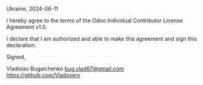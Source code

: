 Ukraine, 2024-06-11

I hereby agree to the terms of the Odoo Individual Contributor License
Agreement v1.0.

I declare that I am authorized and able to make this agreement and sign this
declaration.

Signed,

Vladislav Bugaichenko bug.vlad67@gmail.com https://github.com/Vladoverx

